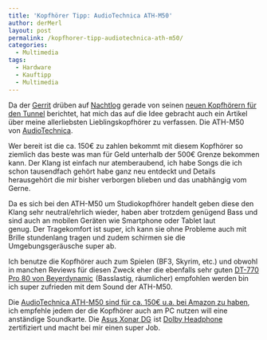 ```yaml
---
title: 'Kopfhörer Tipp: AudioTechnica ATH-M50'
author: derMerl
layout: post
permalink: /kopfhorer-tipp-audiotechnica-ath-m50/
categories:
  - Multimedia
tags:
  - Hardware
  - Kauftipp
  - Multimedia
---
```

Da der <a href="https://plus.google.com/u/0/112275525329768517427/posts" target="_blank">Gerrit</a> drüben auf <a href="http://nachtlog.de/" target="_blank">Nachtlog</a> gerade von seinen <a href="http://nachtlog.de/guenstige-aber-gute-kopfhoerer" target="_blank">neuen Kopfhörern für den Tunnel</a> berichtet, hat mich das auf die Idee gebracht auch ein Artikel über meine allerliebsten Lieblingskopfhörer zu verfassen. Die ATH-M50 von <a href="http://www.audio-technica.com" target="_blank">AudioTechnica</a>.

Wer bereit ist die ca. 150€ zu zahlen bekommt mit diesem Kopfhörer so ziemlich das beste was man für Geld unterhalb der 500€ Grenze bekommen kann. Der Klang ist einfach nur atemberaubend, ich habe Songs die ich schon tausendfach gehört habe ganz neu entdeckt und Details herausgehört die mir bisher verborgen blieben und das unabhängig vom Gerne.

Da es sich bei den ATH-M50 um Studiokopfhörer handelt geben diese den Klang sehr neutral/ehrlich wieder, haben aber trotzdem genügend Bass und sind auch an mobilen Geräten wie Smartphone oder Tablet laut genug. Der Tragekomfort ist super, ich kann sie ohne Probleme auch mit Brille stundenlang tragen und zudem schirmen sie die Umgebungsgeräusche super ab.

Ich benutze die Kopfhörer auch zum Spielen (BF3, Skyrim, etc.) und obwohl in manchen Reviews für diesen Zweck eher die ebenfalls sehr guten <a href="http://www.amazon.de/Beyerdynamic-DT-770-Pro-80-Kopfhörer/dp/B0016MNAAI/?_encoding=UTF8&camp=1638&creative=6742&linkCode=ur2&site-redirect=de&tag=sysdump-21" target="_blank">DT-770 Pro 80 von Beyerdynamic</a><img style="border: none !important; margin: 0px !important;" alt="" src="http://www.assoc-amazon.de/e/ir?t=sysdump-21&l=ur2&o=3" width="1" height="1" border="0" /> (Basslastig, räumlicher) empfohlen werden bin ich super zufrieden mit dem Sound der ATH-M50.

Die <a href="http://www.amazon.de/AudioTechnica-ATH-M50-Studiokopfhörer-Klinkenstecker-schwarz/dp/B000ULAP4U/?_encoding=UTF8&camp=1638&creative=6742&linkCode=ur2&site-redirect=de&tag=sysdump-21" target="_blank">AudioTechnica ATH-M50 sind für ca. 150€ u.a. bei Amazon zu haben</a>, ich empfehle jedem der die Kopfhörer auch am PC nutzen will eine anständige Soundkarte. Die <a href="http://www.amazon.de/interne-Soundkarte-Digital-Headphone-Profile/dp/B003ZXDOL6/?_encoding=UTF8&camp=1638&creative=6742&linkCode=ur2&site-redirect=de&tag=sysdump-21" target="_blank">Asus Xonar DG</a><img style="border: none !important; margin: 0px !important;" alt="" src="http://www.assoc-amazon.de/e/ir?t=sysdump-21&l=ur2&o=3" width="1" height="1" border="0" /> ist <a href="https://de.wikipedia.org/wiki/Dolby_Headphone" target="_blank">Dolby Headphone</a> zertifiziert und macht bei mir einen super Job.
